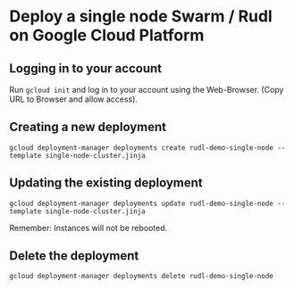 # Deploy a single node Swarm / Rudl on Google Cloud Platform


## Logging in to your account

Run `gcloud init` and log in to your account using the Web-Browser. (Copy URL to Browser and allow 
access).

## Creating a new deployment

```
gcloud deployment-manager deployments create rudl-demo-single-node --template single-node-cluster.jinja
```


## Updating the existing deployment

```
gcloud deployment-manager deployments update rudl-demo-single-node --template single-node-cluster.jinja
```

Remember: Instances will not be rebooted.


## Delete the deployment

```
gcloud deployment-manager deployments delete rudl-demo-single-node
```
